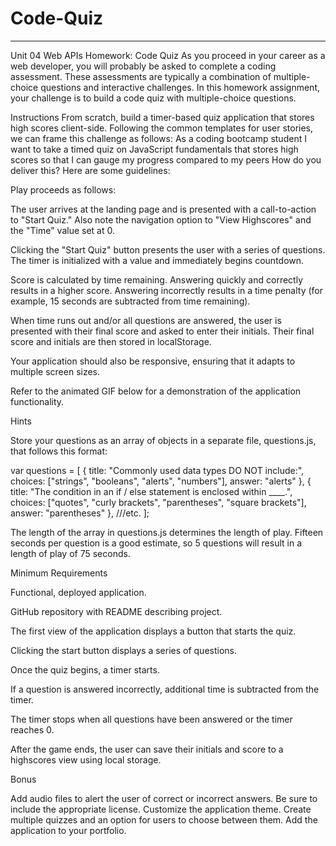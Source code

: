 # Code-Quiz
<hr>
Unit 04 Web APIs Homework: Code Quiz As you proceed in your career as a web developer, you will probably be asked to complete a coding assessment. These assessments are typically a combination of multiple-choice questions and interactive challenges. In this homework assignment, your challenge is to build a code quiz with multiple-choice questions.

Instructions From scratch, build a timer-based quiz application that stores high scores client-side. Following the common templates for user stories, we can frame this challenge as follows: As a coding bootcamp student I want to take a timed quiz on JavaScript fundamentals that stores high scores so that I can gauge my progress compared to my peers How do you deliver this? Here are some guidelines:

Play proceeds as follows:

The user arrives at the landing page and is presented with a call-to-action to "Start Quiz." Also note the navigation option to "View Highscores" and the "Time" value set at 0.

Clicking the "Start Quiz" button presents the user with a series of questions. The timer is initialized with a value and immediately begins countdown.

Score is calculated by time remaining. Answering quickly and correctly results in a higher score. Answering incorrectly results in a time penalty (for example, 15 seconds are subtracted from time remaining).

When time runs out and/or all questions are answered, the user is presented with their final score and asked to enter their initials. Their final score and initials are then stored in localStorage.

Your application should also be responsive, ensuring that it adapts to multiple screen sizes.

Refer to the animated GIF below for a demonstration of the application functionality.

Hints

Store your questions as an array of objects in a separate file, questions.js, that follows this format:

var questions = [ { title: "Commonly used data types DO NOT include:", choices: ["strings", "booleans", "alerts", "numbers"], answer: "alerts" }, { title: "The condition in an if / else statement is enclosed within ____.", choices: ["quotes", "curly brackets", "parentheses", "square brackets"], answer: "parentheses" }, ///etc. ];

The length of the array in questions.js determines the length of play. Fifteen seconds per question is a good estimate, so 5 questions will result in a length of play of 75 seconds.

Minimum Requirements

Functional, deployed application.

GitHub repository with README describing project.

The first view of the application displays a button that starts the quiz.

Clicking the start button displays a series of questions.

Once the quiz begins, a timer starts.

If a question is answered incorrectly, additional time is subtracted from the timer.

The timer stops when all questions have been answered or the timer reaches 0.

After the game ends, the user can save their initials and score to a highscores view using local storage.

Bonus

Add audio files to alert the user of correct or incorrect answers. Be sure to include the appropriate license. Customize the application theme. Create multiple quizzes and an option for users to choose between them. Add the application to your portfolio.